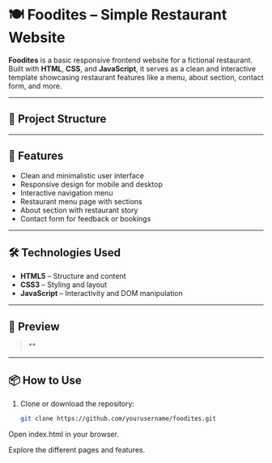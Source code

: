 # 🍽️ Foodites – Simple Restaurant Website

**Foodites** is a basic responsive frontend website for a fictional restaurant. Built with **HTML**, **CSS**, and **JavaScript**, it serves as a clean and interactive template showcasing restaurant features like a menu, about section, contact form, and more.

---

## 📁 Project Structure


---

## 🚀 Features

- Clean and minimalistic user interface
- Responsive design for mobile and desktop
- Interactive navigation menu
- Restaurant menu page with sections
- About section with restaurant story
- Contact form for feedback or bookings

---

## 🛠️ Technologies Used

- **HTML5** – Structure and content
- **CSS3** – Styling and layout
- **JavaScript** – Interactivity and DOM manipulation

---

## 📸 Preview

> **

---

## 📦 How to Use

1. Clone or download the repository:
   ```bash
   git clone https://github.com/yourusername/foodites.git
Open index.html in your browser.

Explore the different pages and features.

